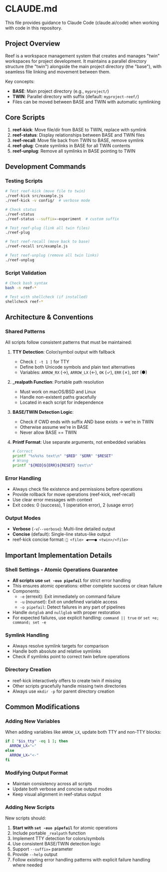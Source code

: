 # CLAUDE.md

This file provides guidance to Claude Code (claude.ai/code) when working with code in this repository.

## Project Overview

Reef is a workspace management system that creates and manages "twin" workspaces for project development. It maintains a parallel directory structure (the "twin") alongside the main project directory (the "base"), with seamless file linking and movement between them.

Key concepts:
- **BASE**: Main project directory (e.g., `myproject/`)
- **TWIN**: Parallel directory with suffix (default: `myproject-reef/`)
- Files can be moved between BASE and TWIN with automatic symlinking

## Core Scripts

1. **reef-kick**: Move file/dir from BASE to TWIN, replace with symlink
2. **reef-status**: Display relationships between BASE and TWIN files
3. **reef-recall**: Move file back from TWIN to BASE, remove symlink
4. **reef-plug**: Create symlinks in BASE for all TWIN contents
5. **reef-unplug**: Remove all symlinks in BASE pointing to TWIN

## Development Commands

### Testing Scripts
```bash
# Test reef-kick (move file to twin)
./reef-kick src/example.js
./reef-kick -v config/  # verbose mode

# Check status
./reef-status
./reef-status --suffix=-experiment  # custom suffix

# Test reef-plug (link all twin files)
./reef-plug

# Test reef-recall (move back to base)
./reef-recall src/example.js

# Test reef-unplug (remove all twin links)
./reef-unplug
```

### Script Validation
```bash
# Check bash syntax
bash -n reef-*

# Test with shellcheck (if installed)
shellcheck reef-*
```

## Architecture & Conventions

### Shared Patterns
All scripts follow consistent patterns that must be maintained:

1. **TTY Detection**: Color/symbol output with fallback
   - Check `[ -t 1 ]` for TTY
   - Define both Unicode symbols and plain text alternatives
   - Variables: `ARROW_RX` (→), `ARROW_LX` (←), `OK` (✓), `ERR` (✗), `DOT` (●)

2. **_realpath Function**: Portable path resolution
   - Must work on macOS/BSD and Linux
   - Handle non-existent paths gracefully
   - Located in each script for independence

3. **BASE/TWIN Detection Logic**: 
   - Check if CWD ends with suffix AND base exists → we're in TWIN
   - Otherwise assume we're in BASE
   - Never allow BASE == TWIN

4. **Printf Format**: Use separate arguments, not embedded variables
   ```bash
   # Correct
   printf "%s%s%s text\n" "$RED" "$ERR" "$RESET"
   # Wrong
   printf "${RED}${ERR}${RESET} text\n"
   ```

### Error Handling
- Always check file existence and permissions before operations
- Provide rollback for move operations (reef-kick, reef-recall)
- Use clear error messages with context
- Exit codes: 0 (success), 1 (operation error), 2 (usage error)

### Output Modes
- **Verbose** (`-v`/`--verbose`): Multi-line detailed output
- **Concise** (default): Single-line status-like output
- reef-kick concise format: `🔗 <file> ◀━━━● <twin>/<file>`

## Important Implementation Details

### Shell Settings - Atomic Operations Guarantee
- **All scripts use `set -euo pipefail`** for strict error handling
- This ensures atomic operations: either complete success or clean failure  
- Components:
  - `-e` (errexit): Exit immediately on command failure
  - `-u` (nounset): Exit on undefined variable access
  - `-o pipefail`: Detect failures in any part of pipelines
- Handle `dotglob` and `nullglob` with proper restoration
- For expected failures, use explicit handling: `command || true` or `set +e; command; set -e`

### Symlink Handling
- Always resolve symlink targets for comparison
- Handle both absolute and relative symlinks
- Check if symlinks point to correct twin before operations

### Directory Creation
- reef-kick interactively offers to create twin if missing
- Other scripts gracefully handle missing twin directories
- Always use `mkdir -p` for parent directory creation

## Common Modifications

### Adding New Variables
When adding variables like `ARROW_LX`, update both TTY and non-TTY blocks:
```bash
if [ "$is_tty" -eq 1 ]; then
  ARROW_LX="←"
else
  ARROW_LX="<-"
fi
```

### Modifying Output Format
- Maintain consistency across all scripts
- Update both verbose and concise output modes
- Keep visual alignment in reef-status output

### Adding New Scripts
New scripts should:
1. **Start with `set -euo pipefail`** for atomic operations
2. Include portable `_realpath` function
3. Implement TTY detection for colors/symbols
4. Use consistent BASE/TWIN detection logic
5. Support `--suffix=` parameter
6. Provide `--help` output
7. Follow existing error handling patterns with explicit failure handling where needed